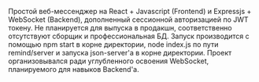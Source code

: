 Простой веб-мессенджер на React + Javascript (Frontend) и Expressjs + WebSocket (Backend), дополненный сессионной авторизацией по JWT токену.
Не планируется для выпуска в продакшн, соответственно отсутствуют сборщик и профессиональная БД.
Запуск производится с помощью npm start в корне директории, node index.js по пути remind/server и запуска json-server'a в корне директории.
Проект организовывался ради углубленного освоения WebSocket, планируемого для навыков Backend'а.

